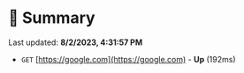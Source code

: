 # 📖 Summary
Last updated: **8/2/2023, 4:31:57 PM**

- `GET` [https://google.com](https://google.com) - **Up** (192ms)
